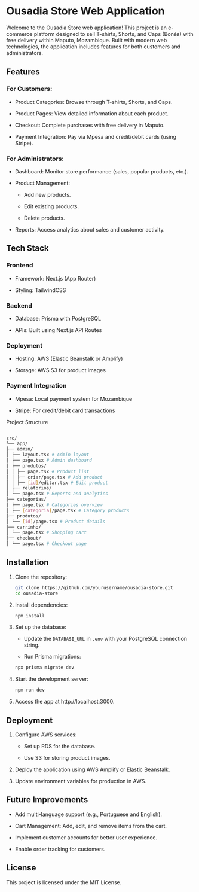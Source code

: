 # Ousadia Store Web Application

Welcome to the Ousadia Store web application! This project is an e-commerce platform designed to sell T-shirts, Shorts, and Caps (Bonés) with free delivery within Maputo, Mozambique. Built with modern web technologies, the application includes features for both customers and administrators.

## Features

### For Customers:

- Product Categories: Browse through T-shirts, Shorts, and Caps.

- Product Pages: View detailed information about each product.

- Checkout: Complete purchases with free delivery in Maputo.

- Payment Integration: Pay via Mpesa and credit/debit cards (using Stripe).

### For Administrators:

- Dashboard: Monitor store performance (sales, popular products, etc.).

- Product Management:

  - Add new products.

  - Edit existing products.

  - Delete products.

- Reports: Access analytics about sales and customer activity.

## Tech Stack

### Frontend

- Framework: Next.js (App Router)

- Styling: TailwindCSS

### Backend

- Database: Prisma with PostgreSQL

- APIs: Built using Next.js API Routes

### Deployment

- Hosting: AWS (Elastic Beanstalk or Amplify)

- Storage: AWS S3 for product images

### Payment Integration

- Mpesa: Local payment system for Mozambique

- Stripe: For credit/debit card transactions

Project Structure

```bash

src/
└── app/
├── admin/
│ ├── layout.tsx # Admin layout
│ ├── page.tsx # Admin dashboard
│ ├── produtos/
│ │ ├── page.tsx # Product list
│ │ ├── criar/page.tsx # Add product
│ │ ├── [id]/editar.tsx # Edit product
│ ├── relatorios/
│ └── page.tsx # Reports and analytics
├── categorias/
│ ├── page.tsx # Categories overview
│ ├── [categoria]/page.tsx # Category products
├── produtos/
│ └── [id]/page.tsx # Product details
├── carrinho/
│ └── page.tsx # Shopping cart
├── checkout/
│ └── page.tsx # Checkout page

```

## Installation

1. Clone the repository:

   ```bash
   git clone https://github.com/yourusername/ousadia-store.git
   cd ousadia-store
   ```

2. Install dependencies:
   ```bash
   npm install
   ```
3. Set up the database:

   - Update the `DATABASE_URL` in `.env` with your PostgreSQL connection string.

   - Run Prisma migrations:

   ```bash
   npx prisma migrate dev
   ```

4. Start the development server:

   ```bash
   npm run dev
   ```

5. Access the app at http://localhost:3000.

## Deployment

1. Configure AWS services:

   - Set up RDS for the database.

   - Use S3 for storing product images.

2. Deploy the application using AWS Amplify or Elastic Beanstalk.

3. Update environment variables for production in AWS.

## Future Improvements

- Add multi-language support (e.g., Portuguese and English).

- Cart Management: Add, edit, and remove items from the cart.

- Implement customer accounts for better user experience.

- Enable order tracking for customers.

## License

This project is licensed under the MIT License.
